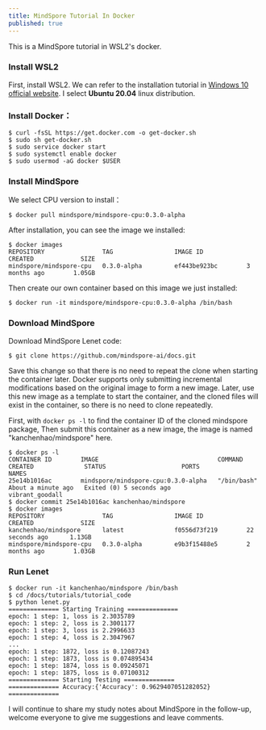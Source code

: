 ```yaml
---
title: MindSpore Tutorial In Docker
published: true
---
```


This is a MindSpore tutorial in WSL2's docker.

### Install WSL2
First, install WSL2. We can refer to the installation tutorial in [Windows 10 official website](https://docs.microsoft.com/en-us/windows/wsl/install-win10). I select **Ubuntu 20.04** linux distribution.

### Install Docker：

```shell
$ curl -fsSL https://get.docker.com -o get-docker.sh
$ sudo sh get-docker.sh
$ sudo service docker start
$ sudo systemctl enable docker
$ sudo usermod -aG docker $USER
```

### Install MindSpore

We select CPU version to install：

```shell
$ docker pull mindspore/mindspore-cpu:0.3.0-alpha
```

<!-- more -->

After installation, you can see the image we installed:

```shell
$ docker images
REPOSITORY                TAG                 IMAGE ID            CREATED             SIZE
mindspore/mindspore-cpu   0.3.0-alpha         ef443be923bc        3 months ago        1.05GB
```

Then create our own container based on this image we just installed:

```shell
$ docker run -it mindspore/mindspore-cpu:0.3.0-alpha /bin/bash
```

### Download MindSpore

Download MindSpore Lenet code:

```shell
$ git clone https://github.com/mindspore-ai/docs.git
```

Save this change so that there is no need to repeat the clone when starting the container later. Docker supports only submitting incremental modifications based on the original image to form a new image. Later, use this new image as a template to start the container, and the cloned files will exist in the container, so there is no need to clone repeatedly.

First, with ```docker ps -l``` to find the container ID of the cloned mindspore package, Then submit this container as a new image, the image is named "kanchenhao/mindspore" here.

```shell
$ docker ps -l
CONTAINER ID        IMAGE                                 COMMAND             CREATED              STATUS                     PORTS               NAMES
25e14b1016ac        mindspore/mindspore-cpu:0.3.0-alpha   "/bin/bash"         About a minute ago   Exited (0) 5 seconds ago                       vibrant_goodall
$ docker commit 25e14b1016ac kanchenhao/mindspore
$ docker images
REPOSITORY                TAG                 IMAGE ID            CREATED             SIZE
kanchenhao/mindspore      latest              f0556d73f219        22 seconds ago      1.13GB
mindspore/mindspore-cpu   0.3.0-alpha         e9b3f15488e5        2 months ago        1.03GB
```

### Run Lenet

```shell
$ docker run -it kanchenhao/mindspore /bin/bash
$ cd /docs/tutorials/tutorial_code
$ python lenet.py
============== Starting Training ==============
epoch: 1 step: 1, loss is 2.3035789
epoch: 1 step: 2, loss is 2.3001177
epoch: 1 step: 3, loss is 2.2996633
epoch: 1 step: 4, loss is 2.3047967
...
epoch: 1 step: 1872, loss is 0.12087243
epoch: 1 step: 1873, loss is 0.074895434
epoch: 1 step: 1874, loss is 0.09245071
epoch: 1 step: 1875, loss is 0.07100312
============== Starting Testing ==============
============== Accuracy:{'Accuracy': 0.9629407051282052} ==============
```

I will continue to share my study notes about MindSpore in the follow-up, welcome everyone to give me suggestions and leave comments.